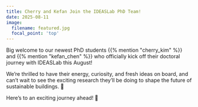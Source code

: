 ```yaml
---
title: Cherry and Kefan Join the IDEASLab PhD Team!
date: 2025-08-11
image:
  filename: featured.jpg
  focal_point: 'top'
---
```


Big welcome to our newest PhD students {{% mention "cherry_kim" %}} and {{% mention "kefan_chen" %}} who officially kick off their doctoral journey with IDEASLab this August!  

<!--more-->

We’re thrilled to have their energy, curiosity, and fresh ideas on board, and can’t wait to see the exciting research they’ll be doing to shape the future of sustainable buildings. :seedling:  

Here’s to an exciting journey ahead! :rocket:

